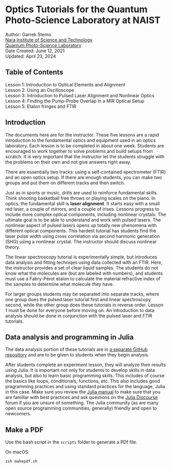 # Optics Tutorials for the Quantum Photo-Science Laboratory at NAIST

Author: Garrek Stemo \
[Nara Institute of Science and Technology](http://www.naist.jp/en/) \
[Quantum Photo-Science Laboratory](https://qps-lab-naist-en.labby.jp) \
Date Created: June 12, 2021 \
Updated: April 23, 2024

## Table of Contents

Lesson 1: Introduction to Optical Elements and Alignment \
Lesson 2: Using an Oscilloscope \
Lesson 3: Introduction to Pulsed Laser Alignment and Nonlinear Optics \
Lesson 4: Finding the Pump-Probe Overlap in a MIR Optical Setup \
Lesson 5: Etalon fringes and FTIR

## Introduction

The documents here are for the instructor.
These five lessons are a rapid introduction to the fundamental 
optics and equipment used in an optics laboratory.
Each lesson is to be completed in about one week.
Students are encouraged to work together to solve problems
and build setups from scratch. It is very important that the 
instructor let the students struggle with the problems
on their own and not give answers right away.

There are essentially two tracks: using a self-contained spectrometer (FTIR) and an open optics setup.
If there are enough students, you can make two groups and put them on different tracks and then switch.

Just as in sports or music, drills are used to reinforce
fundamental skills. Think shooting basketball free throws or
playing scales on the piano. In optics, the fundamental skill
is **laser alignment**. It starts easy with a small red laser,
a couple of mirrors, and a couple of irises.
Lessons progress to include more complex optical components,
including nonlinear crystals. The ultimate goal is to be
able to understand and work with pulsed lasers.
The nonlinear aspect of pulsed lasers opens up totally new phenomena with different optical components. 
This hardest tutorial has students find the laser pulse 
width using cross correlation via second harmonic generation (SHG) using a nonlinear crystal.
The instructor should discuss nonlinear theory.

The linear spectroscopy tutorial is experimentally simple, but introduces
data analysis and fitting techniqes using data collected 
with an FTIR. Here, the instructor provides a set of 
clear liquid samples. The students do not know 
what the molecules are (but are labeled with numbers), and 
students must use a Fabry-Pérot etalon to calculate the material
refractive index of the samples to determine what molecule
they have.

For larger groups students may be separated into separate tracks, 
where one group does the pulsed laser tutorial first
and linear spectroscopy second, while the other group does these tutorials in reverse order.
Lesson 1 must be done for everyone before moving on.
An introduction to data analysis should be done in conjunction
with the pulsed laser and FTIR tutorials.


## Data analysis and programming in Julia

The data analysis portion of these tutorials are in [a separate GitHub repository](https://github.com/garrekstemo/Julia-spectroscopy-tutorials)
and are to be given to students when they begin analysis.

After students complete an experiment lesson, they will analyze their results using Julia.
It is important not only for students to develop skills in data analysis, but also to learn basic programming skills.
This includes of course the basics like loops, conditionals, functions, etc.
This also includes good pragramming practices and using standard practices for the language, Julia in this case.
Make sure you review the [Julia manual](https://docs.julialang.org/en/v1/) to make sure that you are familiar with best practices
and ask questions on the [Julia Discourse](https://discourse.julialang.org) forum if you are unsure of something.
The Julia community (as are many open source programming communities, generally) friendly and open to newcomers.


## Make a PDF

Use the bash script in the `scripts` folder to generate a PDf file.

On macOS:
```
zsh makepdf.sh
```
